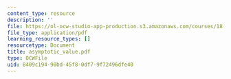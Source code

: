 ```yaml
---
content_type: resource
description: ''
file: https://ol-ocw-studio-app-production.s3.amazonaws.com/courses/18-996-random-matrix-theory-and-its-applications-spring-2004/8409c19490bd45f80df79f72496dfe40_asymptotic_value.pdf
file_type: application/pdf
learning_resource_types: []
resourcetype: Document
title: asymptotic_value.pdf
type: OCWFile
uid: 8409c194-90bd-45f8-0df7-9f72496dfe40
---
```

